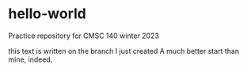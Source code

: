 # hello-world
Practice repository for CMSC 140 winter 2023

this text is written on the branch I just created
A much better start than mine, indeed.
